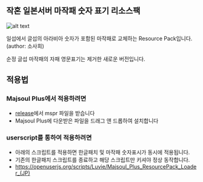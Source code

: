 ## 작혼 일본서버 마작패 숫자 표기 리소스팩

![alt text](https://github.com/luviels/majsoulEngTiles/blob/main/readme_preview.png?raw=true)

일섭에서 글섭의 아라비아 숫자가 포함된 마작패로 교체하는 Resource Pack입니다.
(author: 소사희)

순정 글섭 마작패의 자패 영문표기는 제거한 새로운 버전입니다.

## 적용법
### Majsoul Plus에서 적용하려면
- [release](https://github.com/luviels/majsoulEngTiles/releases)에서 mspr 파일을 받습니다
- Majsoul Plus에 다운받은 파일을 드래그 앤 드롭하여 설치합니다

### userscript를 통하여 적용하려면 
- 아래의 스크립트를 적용하면 한글패치 및 마작패 숫자표시가 동시에 적용됩니다.
- 기존의 한글패치 스크립트를 종료하고 해당 스크립트만 키셔야 정상 동작합니다.
- https://openuserjs.org/scripts/Luvie/Majsoul_Plus_ResourcePack_Loader_(JP)
